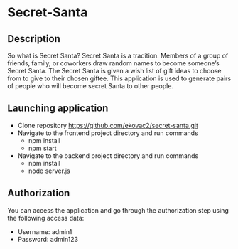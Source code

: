 Secret-Santa
==

## Description
So what is Secret Santa?
Secret Santa is a tradition. Members of a group of friends, family, or coworkers draw random names to become someone’s Secret Santa. The Secret Santa is given a wish list of gift ideas to choose from to give to their chosen giftee.
This application is used to generate pairs of people who will become secret Santa to other people.

## Launching application 

* Clone repository https://github.com/ekovac2/secret-santa.git
* Navigate to the frontend project directory and run commands
   * npm install
   * npm start
* Navigate to the backend project directory and run commands
   * npm install
   * node server.js
  
   
## Authorization
You can access the application and go through the authorization step using the following access data:
* Username: admin1
* Password: admin123
